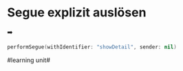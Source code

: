 # Segue explizit auslösen
➡️

```swift
performSegue(withIdentifier: "showDetail", sender: nil)
```



#learning unit#